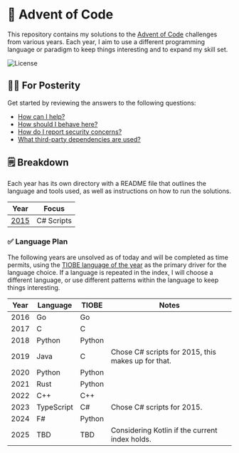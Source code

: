 # 🎄 Advent of Code

This repository contains my solutions to the [Advent of Code](https://adventofcode.com/) challenges from various years. Each year, I aim to use a different programming language or paradigm to keep things interesting and to expand my skill set.

![License](https://img.shields.io/github/license/tacosontitan/advent-of-code?logo=github&style=for-the-badge)

## 💁‍♀️ For Posterity

Get started by reviewing the answers to the following questions:

- [How can I help?](./CONTRIBUTING.md)
- [How should I behave here?](./CODE_OF_CONDUCT.md)
- [How do I report security concerns?](./SECURITY.md)
- [What third-party dependencies are used?](./NOTICES.md)

## 🗒️ Breakdown

Each year has its own directory with a README file that outlines the language and tools used, as well as instructions on how to run the solutions.

|Year|Focus|
|----|-----|
|[2015](./puzzles/2015/README.md)|C# Scripts|

### ✅ Language Plan

The following years are unsolved as of today and will be completed as time permits, using the [TIOBE language of the year](https://www.tiobe.com/tiobe-index/) as the primary driver for the language choice. If a language is repeated in the index, I will choose a different language, or use different patterns within the language to keep things interesting.

|Year|Language|TIOBE|Notes|
|----|--------|-----|-----|
|2016|Go|Go||
|2017|C|C|||
|2018|Python|Python||
|2019|Java|C|Chose C# scripts for 2015, this makes up for that.|
|2020|Python|Python||
|2021|Rust|Python||
|2022|C++|C++||
|2023|TypeScript|C#|Chose C# scripts for 2015.|
|2024|F#|Python||
|2025|TBD|TBD|Considering Kotlin if the current index holds.|
